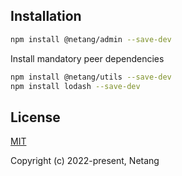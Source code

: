## Installation

```bash
npm install @netang/admin --save-dev
```

Install mandatory peer dependencies
```bash
npm install @netang/utils --save-dev
npm install lodash --save-dev
```

## License

[MIT](https://opensource.org/licenses/MIT)

Copyright (c) 2022-present, Netang
